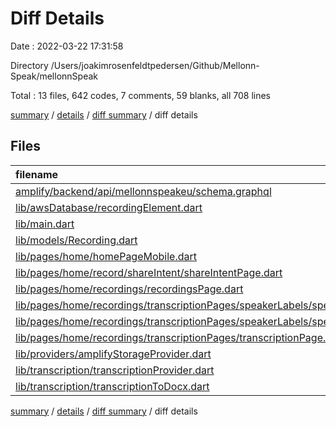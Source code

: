 # Diff Details

Date : 2022-03-22 17:31:58

Directory /Users/joakimrosenfeldtpedersen/Github/Mellonn-Speak/mellonnSpeak

Total : 13 files,  642 codes, 7 comments, 59 blanks, all 708 lines

[summary](results.md) / [details](details.md) / [diff summary](diff.md) / diff details

## Files
| filename | language | code | comment | blank | total |
| :--- | :--- | ---: | ---: | ---: | ---: |
| [amplify/backend/api/mellonnspeakeu/schema.graphql](/amplify/backend/api/mellonnspeakeu/schema.graphql) | GraphQL | 2 | 0 | 0 | 2 |
| [lib/awsDatabase/recordingElement.dart](/lib/awsDatabase/recordingElement.dart) | Dart | 7 | -2 | 1 | 6 |
| [lib/main.dart](/lib/main.dart) | Dart | 29 | 6 | 0 | 35 |
| [lib/models/Recording.dart](/lib/models/Recording.dart) | Dart | 32 | 0 | 4 | 36 |
| [lib/pages/home/homePageMobile.dart](/lib/pages/home/homePageMobile.dart) | Dart | 15 | 0 | 1 | 16 |
| [lib/pages/home/record/shareIntent/shareIntentPage.dart](/lib/pages/home/record/shareIntent/shareIntentPage.dart) | Dart | 15 | 0 | 0 | 15 |
| [lib/pages/home/recordings/recordingsPage.dart](/lib/pages/home/recordings/recordingsPage.dart) | Dart | -6 | 0 | 0 | -6 |
| [lib/pages/home/recordings/transcriptionPages/speakerLabels/speakerLabelsPage.dart](/lib/pages/home/recordings/transcriptionPages/speakerLabels/speakerLabelsPage.dart) | Dart | 405 | 4 | 28 | 437 |
| [lib/pages/home/recordings/transcriptionPages/speakerLabels/speakerLabelsProvider.dart](/lib/pages/home/recordings/transcriptionPages/speakerLabels/speakerLabelsProvider.dart) | Dart | 124 | 6 | 23 | 153 |
| [lib/pages/home/recordings/transcriptionPages/transcriptionPage.dart](/lib/pages/home/recordings/transcriptionPages/transcriptionPage.dart) | Dart | 18 | -9 | 1 | 10 |
| [lib/providers/amplifyStorageProvider.dart](/lib/providers/amplifyStorageProvider.dart) | Dart | 0 | 2 | 0 | 2 |
| [lib/transcription/transcriptionProvider.dart](/lib/transcription/transcriptionProvider.dart) | Dart | -2 | 0 | 0 | -2 |
| [lib/transcription/transcriptionToDocx.dart](/lib/transcription/transcriptionToDocx.dart) | Dart | 3 | 0 | 1 | 4 |

[summary](results.md) / [details](details.md) / [diff summary](diff.md) / diff details